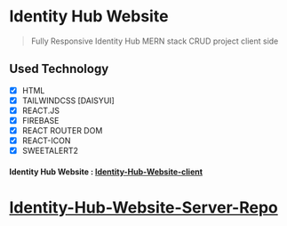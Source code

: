 # Identity Hub Website

> Fully Responsive Identity Hub MERN stack CRUD project client side

## Used Technology

- [x] HTML
- [x] TAILWINDCSS [DAISYUI]
- [x] REACT.JS
- [x] FIREBASE
- [x] REACT ROUTER DOM
- [x] REACT-ICON
- [x] SWEETALERT2

#### Identity Hub Website : [Identity-Hub-Website-client](https://identityhub.vercel.app/)

# [Identity-Hub-Website-Server-Repo](https://github.com/mdsajalali/user-management-system-server)
